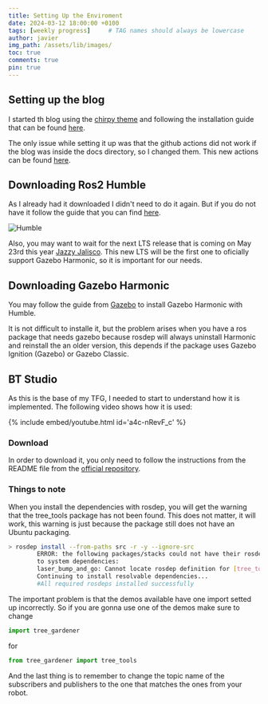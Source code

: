 ```yaml
---
title: Setting Up the Enviroment
date: 2024-03-12 18:00:00 +0100
tags: [weekly progress]     # TAG names should always be lowercase
author: javier
img_path: /assets/lib/images/
toc: true
comments: true
pin: true
---
```


## Setting up the blog

I started th blog using the [chirpy theme](https://github.com/cotes2020/jekyll-theme-chirpy) and following the installation guide that can be found [here](https://chirpy.cotes.page/posts/getting-started/).

The only issue while setting it up was that the github actions did not work if the blog was inside the docs directory, so I changed them. This new actions can be found [here](https://github.com/RoboticsLabURJC/2024-tfg-javier-izquierdo/blob/main/.github/workflows/pages-deploy.yml).

## Downloading Ros2 Humble

As I already had it downloaded I didn't need to do it again. But if you do not have it follow the guide that you can find [here](https://docs.ros.org/en/humble/Installation.html).

![Humble](humble_logo.png)

Also, you may want to wait for the next LTS release that is coming on May 23rd this year [Jazzy Jalisco](https://docs.ros.org/en/humble/Releases/Release-Jazzy-Jalisco.html). This new LTS will be the first one to oficially support Gazebo Harmonic, so it is important for our needs.

## Downloading Gazebo Harmonic

You may follow the guide from [Gazebo](https://gazebosim.org/docs/latest/ros_installation) to install Gazebo Harmonic with Humble.

It is not difficult to installe it, but the problem arises when you have a ros package that needs gazebo because rosdep will always uninstall Harmonic and reinstall the an older version, this depends if the package uses Gazebo Ignition (Gazebo) or Gazebo Classic.

## BT Studio

As this is the base of my TFG, I needed to start to understand how it is implemented. The following video shows how it is used:

{% include embed/youtube.html id='a4c-nRevF_c' %}


### Download

In order to download it, you only need to follow the instructions from the README file from the [official repository](https://github.com/JdeRobot/bt-studio).

### Things to note

When you install the dependencies with rosdep, you will get the warning that the tree_tools package has not been found. This does not matter, it will work, this warning is just because the package still does not have an Ubuntu packaging.

```bash
> rosdep install --from-paths src -r -y --ignore-src
        ERROR: the following packages/stacks could not have their rosdep keys resolved
        to system dependencies:
        laser_bump_and_go: Cannot locate rosdep definition for [tree_tools]
        Continuing to install resolvable dependencies...
        #All required rosdeps installed successfully
```

The important problem is that the demos available have one import setted up incorrectly. So if you are gonna use one of the demos make sure to change

```python
import tree_gardener 
```

for

```python
from tree_gardener import tree_tools
```

And the last thing is to remember to change the topic name of the subscribers and publishers to the one that matches the ones from your robot.
